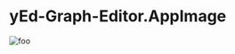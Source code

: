 # yEd-Graph-Editor.AppImage

![foo](https://github.com/nx-appbuild-hub/yEd-Graph-Editor.AppImage//actions/workflows/makefile.yml/badge.svg)

